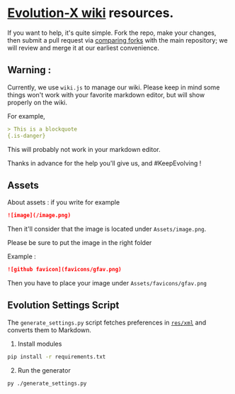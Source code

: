 # [Evolution-X wiki](https://wiki.evolution-x.org) resources.

If you want to help, it's quite simple.
Fork the repo, make your changes, then submit a pull request via [comparing forks](https://docs.github.com/en/pull-requests/committing-changes-to-your-project/viewing-and-comparing-commits/comparing-commits#comparing-across-forks) with the main repository; we will review and merge it at our earliest convenience.

## Warning :

Currently, we use `wiki.js` to manage our wiki.
Please keep in mind some things won't work with your favorite markdown editor, but will show properly on the wiki.

For example,

```markdown
> This is a blockquote
{.is-danger}
```

This will probably not work in your markdown editor.

Thanks in advance for the help you'll give us, and #KeepEvolving !

## Assets

About assets : if you write for example

```markdown
![image](/image.png)
```

Then it'll consider that the image is located under `Assets/image.png`.

Please be sure to put the image in the right folder

Example :

```markdown
![github favicon](favicons/gfav.png)
```

Then you have to place your image under `Assets/favicons/gfav.png`

## Evolution Settings Script

The `generate_settings.py` script fetches preferences in [`res/xml`](https://github.com/Evolution-X/packages_apps_Evolver/tree/vic/res/xml) and converts them to Markdown.

1. Install modules

```bash
pip install -r requirements.txt
```

2. Run the generator

```bash
py ./generate_settings.py
```
